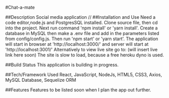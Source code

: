 #Chat-a-mate

##Description
Social media application
//
##Installation and Use
Need a code editor,node.js and PostgresSQL installed. Clone source file, then cd into the project. Next run command 'npm install' or 'yarn install'. Create a database in MySQL then make a .env file and add in the parameters listed from config/config.js. Then run 'npm start' or 'yarn start'. The application will start in browser at 'http://localhost:3000/' and server will start at 'http://localhost:3001/' Alternatively to view live site go to: (will insert live link here soon) The site is slow to load, because a free heroku dyno is used.

##Build Status
This application is building in progress.

##Tech/Framework Used
React, JavaScript, NodeJs, HTML5, CSS3, Axios, MySQL Database, Sequelize ORM

##Features
Features to be listed soon when I plan the app out further.
